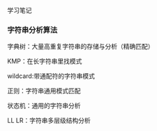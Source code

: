 学习笔记

### 字符串分析算法

字典树：大量高重复字符串的存储与分析（精确匹配）

KMP：在长字符串里找模式

wildcard:带通配符的字符串模式

正则：字符串通用模式匹配

状态机：通用的字符串分析

LL LR：字符串多层级结构分析

